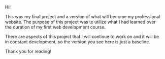 Hi!

This was my final project and a version of what will become my professional website.
The purpose of this project was to utilize what I had learned over the duration of my first web development course.

There are aspects of this project that I will continue to work on and it will be in constant development, so the version you see here is just a baseline.

Thank you for reading!